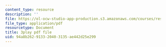 ```yaml
---
content_type: resource
description: ''
file: https://ol-ocw-studio-app-production.s3.amazonaws.com/courses/res-6-012-introduction-to-probability-spring-2018/94a8b262913320403135ae442d25e299_jPB9zI8F7rE.pdf
file_type: application/pdf
resourcetype: Document
title: 3play pdf file
uid: 94a8b262-9133-2040-3135-ae442d25e299
---
```

